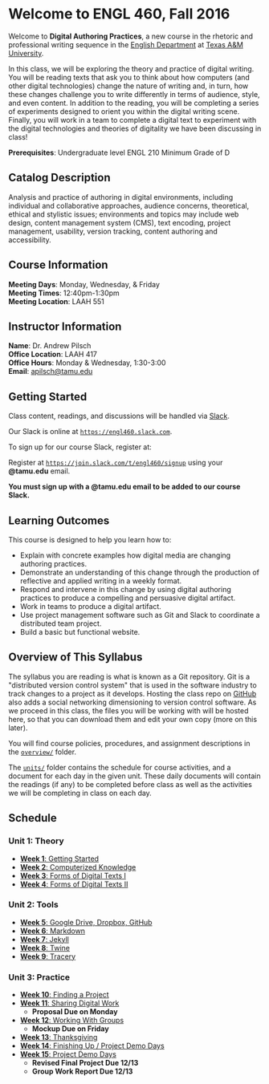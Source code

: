 # Welcome to ENGL 460, Fall 2016

Welcome to **Digital Authoring Practices**, a new course in the rhetoric and professional writing sequence in the [English Department](https://english.tamu.edu) at [Texas A&M University](https://www.tamu.edu).

In this class, we will be exploring the theory and practice of digital writing. You will be reading texts that ask you to think about how computers (and other digital technologies) change the nature of writing and, in turn, how these changes challenge you to write differently in terms of audience, style, and even content. In addition to the reading, you will be completing a series of experiments designed to orient you within the digital writing scene. Finally, you will work in a team to complete a digital text to experiment with the digital technologies and theories of digitality we have been discussing in class!

**Prerequisites**: Undergraduate level ENGL 210 Minimum Grade of D 

## Catalog Description

Analysis and practice of authoring in digital environments, including individual and collaborative approaches, audience concerns, theoretical, ethical and stylistic issues; environments and topics may include web design, content management system (CMS), text encoding, project management, usability, version tracking, content authoring and accessibility.

## Course Information

**Meeting Days**: Monday, Wednesday, & Friday  
**Meeting Times**: 12:40pm-1:30pm  
**Meeting Location**: LAAH 551

## Instructor Information

**Name**: Dr. Andrew Pilsch  
**Office Location**: LAAH 417  
**Office Hours**: Monday & Wednesday, 1:30-3:00  
**Email**: apilsch@tamu.edu

## Getting Started

Class content, readings, and discussions will be handled via [Slack](https://slack.com).

Our Slack is online at [`https://engl460.slack.com`](https://engl460.slack.com).

To sign up for our course Slack, register at:

Register at [`https://join.slack.com/t/engl460/signup`](https://join.slack.com/t/engl460/signup) using your **@tamu.edu** email.

**You must sign up with a @tamu.edu email to be added to our course Slack.**

## Learning Outcomes

This course is designed to help you learn how to:

* Explain with concrete examples how digital media are changing authoring practices.
* Demonstrate an understanding of this change through the production of reflective and applied writing in a weekly format.
* Respond and intervene in this change by using digital authoring practices to produce a compelling and persuasive digital artifact.
* Work in teams to produce a digital artifact.
* Use project management software such as Git and Slack to coordinate a distributed team project.
* Build a basic but functional website.

## Overview of This Syllabus

The syllabus you are reading is what is known as a Git repository. Git is a "distributed version control system" that is used in the software industry to track changes to a project as it develops. Hosting the class repo on [GitHub](https://github.com) also adds a social networking dimensioning to version control software. As we proceed in this class, the files you will be working with will be hosted here, so that you can download them and edit your own copy (more on this later).

You will find course policies, procedures, and assignment descriptions in the [`overview/`](overview/) folder.

The [`units/`](units/) folder contains the schedule for course activities, and a document for each day in the given unit. These daily documents will contain the readings (if any) to be completed before class as well as the activities we will be completing in class on each day.

## Schedule

### Unit 1: Theory

* [**Week 1**: Getting Started](units/week01.md)
* [**Week 2**: Computerized Knowledge](units/01-theory/week02.md)
* [**Week 3**: Forms of Digital Texts I](units/01-theory/week03.md)
* [**Week 4**: Forms of Digital Texts II](units/01-theory/week04.md)

### Unit 2: Tools

* [**Week 5**: Google Drive, Dropbox, GitHub](units/02-tools/week05.md)
* [**Week 6**: Markdown](units/02-tools/week06.md)
* [**Week 7**: Jekyll](units/02-tools/week07.md)
* [**Week 8**: Twine](units/02-tools/week08.md)
* [**Week 9**: Tracery](units/02-tools/week09.md)

### Unit 3: Practice

* [**Week 10**: Finding a Project](units/03-practice/week10.md)
* [**Week 11**: Sharing Digital Work](units/03-practice/week11.md)
	* **Proposal Due on Monday**
* [**Week 12**: Working With Groups](units/03-practice/week12.md)
	* **Mockup Due on Friday**
* [**Week 13**: Thanksgiving](units/03-practice/week13.md)
* [**Week 14**: Finishing Up / Project Demo Days](units/03-practice/week14.md)
* [**Week 15**: Project Demo Days](units/03-practice/week14.md)
	* **Revised Final Project Due 12/13**
	* **Group Work Report Due 12/13**